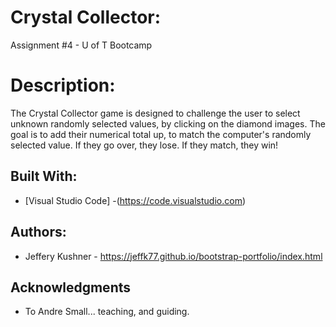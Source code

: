 # Crystal Collector:

Assignment #4 - U of T Bootcamp


# Description:

The Crystal Collector game is designed to challenge the user to select unknown randomly selected values, by clicking on the diamond images. The goal is to add their numerical total up, to match the computer's randomly selected value. If they go over, they lose. If they match, they win!


## Built With:

* [Visual Studio Code] -(https://code.visualstudio.com)


## Authors:

* Jeffery Kushner - https://jeffk77.github.io/bootstrap-portfolio/index.html


## Acknowledgments

* To Andre Small... teaching, and guiding.
